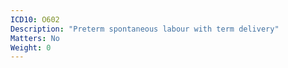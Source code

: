 ```yaml
---
ICD10: O602
Description: "Preterm spontaneous labour with term delivery"
Matters: No
Weight: 0
---
```


